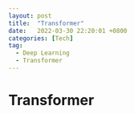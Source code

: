 ```yaml
---
layout: post
title:  "Transformer"
date:   2022-03-30 22:20:01 +0800
categories: [Tech]
tag: 
  - Deep Learning
  - Transformer
---
```


# Transformer